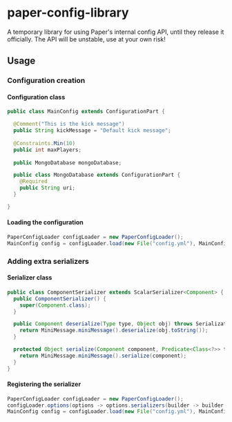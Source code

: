 # paper-config-library
A temporary library for using Paper's internal config API, until they release it officially. The API will be unstable, use at your own risk!

## Usage

### Configuration creation
#### Configuration class
```java
public class MainConfig extends ConfigurationPart {

  @Comment("This is the kick message")
  public String kickMessage = "Default kick message";
  
  @Constraints.Min(10)
  public int maxPlayers;
  
  public MongoDatabase mongoDatabase;

  public class MongoDatabase extends ConfigurationPart {
    @Required
    public String uri;
  }

}
```

#### Loading the configuration
```java
PaperConfigLoader configLoader = new PaperConfigLoader();
MainConfig config = configLoader.load(new File("config.yml"), MainConfig.class);
```

### Adding extra serializers
#### Serializer class
```java
public class ComponentSerializer extends ScalarSerializer<Component> {
  public ComponentSerializer() {
    super(Component.class);
  }

  public Component deserialize(Type type, Object obj) throws SerializationException {
    return MiniMessage.miniMessage().deserialize(obj.toString());
  }

  protected Object serialize(Component component, Predicate<Class<?>> typeSupported) {
    return MiniMessage.miniMessage().serialize(component);
  }
}
```

#### Registering the serializer
```java
PaperConfigLoader configLoader = new PaperConfigLoader();
configLoader.options(options -> options.serializers(builder -> builder.register(new ComponentSerializer())));
MainConfig config = configLoader.load(new File("config.yml"), MainConfig.class);
```
